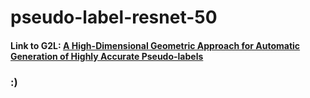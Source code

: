 # pseudo-label-resnet-50
#### Link to G2L: [A High-Dimensional Geometric Approach for Automatic Generation of Highly Accurate Pseudo-labels](https://openaccess.thecvf.com/content/ICCV2023W/LIMIT/papers/Kender_G2L_A_High-Dimensional_Geometric_Approach_for_Automatic_Generation_of_Highly_ICCVW_2023_paper.pdf)
### :)

